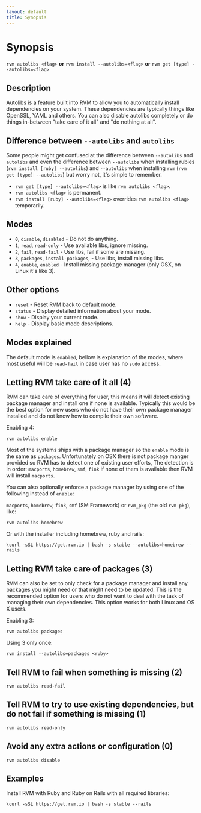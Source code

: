 ```yaml
---
layout: default
title: Synopsis
---
```


# Synopsis

`rvm autolibs <flag>` __or__ `rvm install --autolibs=<flag>` __or__ `rvm get [type] --autolibs=<flag>`

## Description

Autolibs is a feature built into RVM to allow you to automatically install dependencies on your system.  These dependencies are typically things like OpenSSL, YAML and others. You can also disable autolibs completely or do things in-between "take care of it all" and "do nothing at all".

## Difference between `--autolibs` and `autolibs`

Some people might get confused at the difference between `--autolibs` and `autolibs` and even the difference between `--autolibs` when installing rubies (`rvm install [ruby] --autolibs`) and `--autolibs` when installing `rvm` (`rvm get [type] --autolibs`) but worry not, it's simple to remember.

* `rvm get [type] --autolibs=<flag>` is like `rvm autolibs <flag>`.
* `rvm autolibs <flag>` is permanent.
* `rvm install [ruby] --autolibs=<flag>` overrides `rvm autolibs <flag>` temporarily.

## Modes

* `0`, `disable`, `disabled` - Do not do anything.
* `1`, `read`, `read-only` - Use available libs, ignore missing.
* `2`, `fail`, `read-fail` - Use libs, fail if some are missing.
* `3`, `packages`, `install-packages`, - Use libs, install missing libs.
* `4`, `enable`, `enabled` - Install missing package manager (only OSX, on Linux it's like 3).

## Other options

* `reset`  - Reset RVM back to default mode.
* `status` - Display detailed information about your mode.
* `show`   - Display your current mode.
* `help`   - Display basic mode descriptions.

## Modes explained

The default mode is `enabled`, bellow is explanation of the modes,
where most useful will be `read-fail` in case user has no `sudo` access.

## Letting RVM take care of it all (4)

RVM can take care of everything for user, this means it will detect existing package manager and install one if none is available.
Typically this would be the best option for new users who do not have their own package manager installed and do not know how to compile their own software.

Enabling 4:

    rvm autolibs enable

Most of the systems ships with a package manager so the `enable` mode is the same as `packages`.
Unfortunately on OSX there is not package manger provided so RVM has to detect one of existing user efforts,
The detection is in order: `macports`, `homebrew`, `smf`, `fink` if none of them is available then RVM will install `macports`.

You can also optionally enforce a package manager by using one of the following instead of `enable`:

`macports`, `homebrew`, `fink`, `smf` (SM Framework) or `rvm_pkg` (the old `rvm pkg`), like:

    rvm autolibs homebrew

Or with the installer including homebrew, ruby and rails:

    \curl -sSL https://get.rvm.io | bash -s stable --autolibs=homebrew --rails


## Letting RVM take care of packages (3)

RVM can also be set to only check for a package manager and install any packages you might need or that might need to be updated.  This is the recommended option for users who do not want to deal with the task of managing their own dependencies.  This option works for both Linux and OS X users.

Enabling 3:

    rvm autolibs packages

Using 3 only once:

    rvm install --autolibs=packages <ruby>

## Tell RVM to fail when something is missing (2)

    rvm autolibs read-fail


## Tell RVM to try to use existing dependencies, but do not fail if something is missing (1)

    rvm autolibs read-only

## Avoid any extra actions or configuration (0)

    rvm autolibs disable

## Examples

Install RVM with Ruby and Ruby on Rails with all required libraries:

    \curl -sSL https://get.rvm.io | bash -s stable --rails
